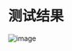 # 测试结果

![image](https://github.com/natsunoshion/ULT-test/assets/100564236/a0fa1232-105a-4092-90a3-22369fb827b0)
